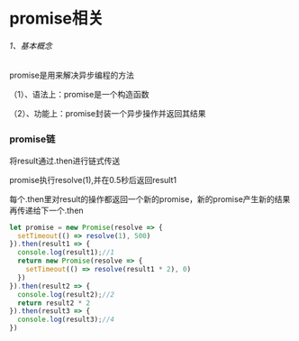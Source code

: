 # promise相关

###### 1、基本概念

promise是用来解决异步编程的方法

（1）、语法上：promise是一个构造函数

（2）、功能上：promise封装一个异步操作并返回其结果



### promise链

将result通过.then进行链式传送

promise执行resolve(1),并在0.5秒后返回result1

每个.then里对result的操作都返回一个新的promise，新的promise产生新的结果再传递给下一个.then

```js
let promise = new Promise(resolve => {
  setTimeout(() => resolve(1), 500)
}).then(result1 => {
  console.log(result1);//1
  return new Promise(resolve => {
    setTimeout(() => resolve(result1 * 2), 0)
  })
}).then(result2 => {
  console.log(result2);//2
  return result2 * 2
}).then(result3 => {
  console.log(result3);//4
})
```

